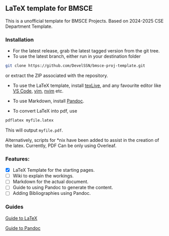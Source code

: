 ## LaTeX template for BMSCE
This is a unofficial template for BMSCE Projects.
Based on 2024-2025 CSE Department Template.

### Installation
-  For the latest release, grab the latest tagged version from the git tree.
-  To use the latest branch, either run in your destination folder 
```bash
git clone https://github.com/DevelSSN/bmsce-proj-template.git
```
or extract the ZIP associated with the repository.

-  To use the LaTeX template, install [texLive](https://www.tug.org/texlive/), and any favourite editor like [VS Code](https://code.visualstudio.com/), [vim](https://www.vim.org/), [nvim](https://neovim.io/) etc.
-  To use Markdown, install [Pandoc](https://pandoc.org/installing.html).

-  To convert LaTeX into pdf, use
```bash
pdflatex myfile.latex
```
This will output `myfile.pdf`.

Alternatively, scripts for *nix have been added to assist in the creation of the latex.
Currently, PDF Can be only using Overleaf.

### Features:

- [x] LaTeX Template for the starting pages.
- [ ] Wiki to explain the workings.
- [ ] Markdown for the actual document.
- [ ] Guide to using Pandoc to generate the content.
- [ ] Adding Bibliographies using Pandoc.

### Guides
[Guide to LaTeX](https://www.overleaf.com/learn/latex/Learn_LaTeX_in_30_minutes#Writing_your_first_piece_of_LaTeX)

[Guide to Pandoc](https://pandoc.org/MANUAL.html)
